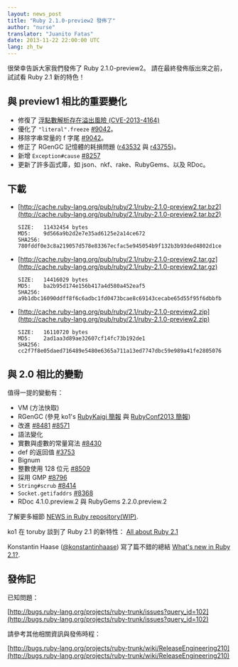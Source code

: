 ```yaml
---
layout: news_post
title: "Ruby 2.1.0-preview2 發佈了"
author: "nurse"
translator: "Juanito Fatas"
date: 2013-11-22 22:00:00 UTC
lang: zh_tw
---
```


很榮幸告訴大家我們發佈了 Ruby 2.1.0-preview2。
請在最終發佈版出來之前，試試看 Ruby 2.1 新的特色！

## 與 preview1 相比的重要變化

* 修復了 [浮點數解析存在溢出風險 (CVE-2013-4164)](https://www.ruby-lang.org/zh_tw/news/2013/11/22/heap-overflow-in-floating-point-parsing-cve-2013-4164/)
* 優化了 `"literal".freeze` [#9042](https://bugs.ruby-lang.org/issues/9042)。
* 移除字串常量的 f 字尾 [#9042](https://bugs.ruby-lang.org/issues/9042)。
* 修正了 RGenGC 記憶體的耗損問題 ([r43532](http://svn.ruby-lang.org/cgi-bin/viewvc.cgi?view=rev&revision=43532) 與 [r43755](http://svn.ruby-lang.org/cgi-bin/viewvc.cgi?view=rev&revision=43755))。
* 新增 `Exception#cause` [#8257](https://bugs.ruby-lang.org/issues/8257)
* 更新了許多函式庫，如 json、nkf、rake、RubyGems、以及 RDoc。

## 下載

* [http://cache.ruby-lang.org/pub/ruby/2.1/ruby-2.1.0-preview2.tar.bz2](http://cache.ruby-lang.org/pub/ruby/2.1/ruby-2.1.0-preview2.tar.bz2)

      SIZE:   11432454 bytes
      MD5:    9d566a9b2d2e7e35ad6125e2a14ce672
      SHA256: 780fddf0e3c8a219057d578e83367ecfac5e945054b9f132b3b93ded4802d1ce

* [http://cache.ruby-lang.org/pub/ruby/2.1/ruby-2.1.0-preview2.tar.gz](http://cache.ruby-lang.org/pub/ruby/2.1/ruby-2.1.0-preview2.tar.gz)

      SIZE:   14416029 bytes
      MD5:    ba2b95d174e156b417a4d580a452eaf5
      SHA256: a9b1dbc16090ddff8f6c6adbc1fd0473bcae8c69143cecabe65d55f95f6dbbfb

* [http://cache.ruby-lang.org/pub/ruby/2.1/ruby-2.1.0-preview2.zip](http://cache.ruby-lang.org/pub/ruby/2.1/ruby-2.1.0-preview2.zip)

      SIZE:   16110720 bytes
      MD5:    2ad1aa3d89ae32607cf14fc73b192de1
      SHA256: cc2f7f8e05daed716489e5480e6365a711a13ed7747dbc59e989a41fe2805076

## 與 2.0 相比的變動

值得一提的變動有：

* VM (方法快取)
* RGenGC (參見 ko1's [RubyKaigi 簡報](http://rubykaigi.org/2013/talk/S73) 與 [RubyConf2013 簡報](http://www.atdot.net/~ko1/activities/rubyconf2013-ko1_pub.pdf))
* 改進 [#8481](https://bugs.ruby-lang.org/issues/8481) [#8571](https://bugs.ruby-lang.org/issues/8571)
* 語法變化
 * 實數與虛數的常量寫法 [#8430](https://bugs.ruby-lang.org/issues/8430)
 * def 的返回值 [#3753](https://bugs.ruby-lang.org/issues/3753)
* Bignum
 * 整數使用 128 位元 [#8509](https://bugs.ruby-lang.org/issues/8509)
 * 採用 GMP [#8796](https://bugs.ruby-lang.org/issues/8796)
* `String#scrub` [#8414](https://bugs.ruby-lang.org/issues/8414)
* `Socket.getifaddrs` [#8368](https://bugs.ruby-lang.org/issues/8368)
* RDoc 4.1.0.preview.2 與 RubyGems 2.2.0.preview.2

了解更多細節 [NEWS in Ruby repository(WIP)](https://github.com/ruby/ruby/blob/v2_1_0_preview2/NEWS).

ko1 在 toruby 談到了 Ruby 2.1 的新特性： [All about Ruby 2.1](http://www.atdot.net/~ko1/activities/toruby05-ko1.pdf)

Konstantin Haase ([@konstantinhaase](https://twitter.com/konstantinhaase)) 寫了篇不錯的總結 [What's new in Ruby 2.1?](http://rkh.im/ruby-2.1).

## 發佈記

已知問題：

[http://bugs.ruby-lang.org/projects/ruby-trunk/issues?query_id=102](http://bugs.ruby-lang.org/projects/ruby-trunk/issues?query_id=102)

請參考其他相關資訊與發佈時程：

[http://bugs.ruby-lang.org/projects/ruby-trunk/wiki/ReleaseEngineering210](http://bugs.ruby-lang.org/projects/ruby-trunk/wiki/ReleaseEngineering210)
